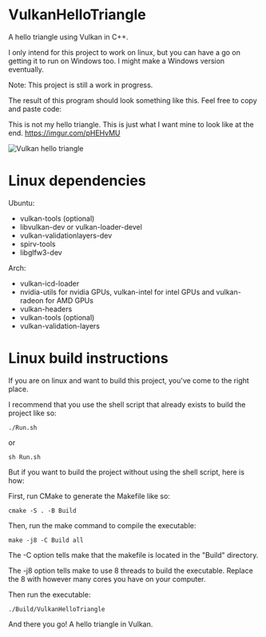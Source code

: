 # VulkanHelloTriangle
A hello triangle using Vulkan in C++.

I only intend for this project to work on linux, but you can have a go on getting it to run on Windows too. I might make a Windows version eventually.

Note: This project is still a work in progress.

The result of this program should look something like this. Feel free to copy and paste code:

This is not my hello triangle. This is just what I want mine to look like at the end. https://imgur.com/pHEHvMU

![Vulkan hello triangle](https://i.imgur.com/pHEHvMU.png)

# Linux dependencies
Ubuntu:
* vulkan-tools (optional)
* libvulkan-dev or vulkan-loader-devel
* vulkan-validationlayers-dev
* spirv-tools
* libglfw3-dev

Arch:
* vulkan-icd-loader
* nvidia-utils for nvidia GPUs, vulkan-intel for intel GPUs and vulkan-radeon for AMD GPUs
* vulkan-headers
* vulkan-tools (optional)
* vulkan-validation-layers

# Linux build instructions
If you are on linux and want to build this project, you've come to the right place.

I recommend that you use the shell script that already exists to build the project like so: 

```./Run.sh```

or

```sh Run.sh```

But if you want to build the project without using the shell script, here is how:

First, run CMake to generate the Makefile like so: 

	cmake -S . -B Build

Then, run the make command to compile the executable:

	make -j8 -C Build all

The -C option tells make that the makefile is located in the "Build" directory.

The -j8 option tells make to use 8 threads to build the executable. Replace the 8 with however many cores you have on your computer.

Then run the executable:

	./Build/VulkanHelloTriangle

And there you go! A hello triangle in Vulkan.